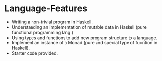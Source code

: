 # Language-Features

- Writing a non-trivial program in Haskell.
- Understanding an implementation of mutable data in Haskell (pure functional programming lang.)
- Using types and functions to add new program structure to a language.
- Implement an instance of a Monad (pure and special type of fucntion in Haskell).
- Starter code provided. 

